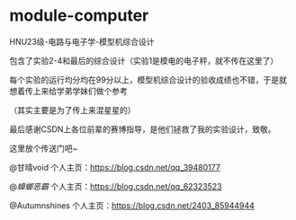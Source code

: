 # module-computer
HNU23级-电路与电子学-模型机综合设计

包含了实验2-4和最后的综合设计（实验1是模电的电子秤，就不传在这里了）

每个实验的运行均分均在99分以上，模型机综合设计的验收成绩也不错，于是就想着传上来给学弟学妹们做个参考

（其实主要是为了传上来混星星的）

最后感谢CSDN上各位前辈的赛博指导，是他们拯救了我的实验设计，致敬。

这里放个传送门吧~

@甘晴void       个人主页：https://blog.csdn.net/qq_39480177

@_蟑螂恶霸_     个人主页：https://blog.csdn.net/qq_62323523

@Autumnshines  个人主页：https://blog.csdn.net/2403_85944944
